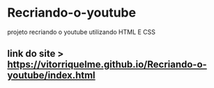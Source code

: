 # Recriando-o-youtube
projeto recriando o youtube utilizando HTML E CSS

## link do site > https://vitorriquelme.github.io/Recriando-o-youtube/index.html
